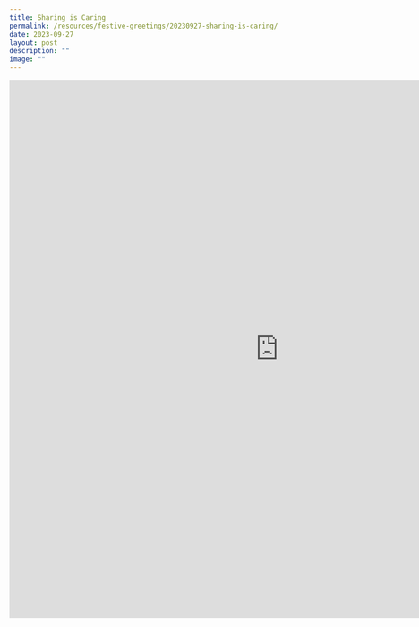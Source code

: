 ```yaml
---
title: Sharing is Caring
permalink: /resources/festive-greetings/20230927-sharing-is-caring/
date: 2023-09-27
layout: post
description: ""
image: ""
---
```

<iframe allow="autoplay; clipboard-write; encrypted-media; picture-in-picture; web-share" allowfullscreen="true" frameborder="0" scrolling="no" style="border:none;overflow:hidden" height="960" width="960" src="https://www.facebook.com/plugins/post.php?href=https%3A%2F%2Fwww.facebook.com%2Falpshealthcaresupplychain%2Fposts%2Fpfbid0NUZVbcdKQkWDnSmaWT7ize7G5ty9k9JkQqn3U3aFvLbnsZTnczXdTh39k1u6zDSMl&amp;show_text=true&amp;width=960"></iframe>